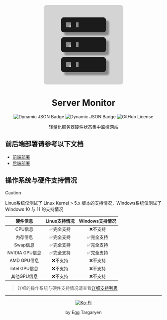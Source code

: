 <div align="center">

![Server Monitor Logo](./icon/Server_Monitor.svg)

</div>

<div align="center">

# Server Monitor

</div>

<div align="center">

![Dynamic JSON Badge](https://img.shields.io/badge/dynamic/json?url=https%3A%2F%2Fraw.githubusercontent.com%2Fdzxrly%2Fserver-monitor%2Ffrontend%2Fpackage.json&query=%24.version&prefix=V&style=flat-square&label=Frontend%20Version&color=8ac926) ![Dynamic JSON Badge](https://img.shields.io/badge/dynamic/json?url=https%3A%2F%2Fraw.githubusercontent.com%2Fdzxrly%2Fserver-monitor%2Fbackend%2Finfo.json&query=%24.version&prefix=V&style=flat-square&label=Backend%20Version&color=ffca3a) ![GitHub License](https://img.shields.io/github/license/dzxrly/server-monitor?style=flat-square&label=License&color=ff595e)

</div>

<div align="center">

轻量化服务器硬件状态集中监控网站

</div>



## 前后端部署请参考以下文档

- [前端部署](https://github.com/dzxrly/server-monitor/blob/frontend/README.md)
- [后端部署](https://github.com/dzxrly/server-monitor/blob/backend/README.md)

## 操作系统与硬件支持情况

> [!CAUTION]
> 
> Linux系统仅测试了 Linux Kernel > 5.x 版本的支持情况，Windows系统仅测试了Windows 10 与 11 的支持情况

|    硬件信息    | Linux支持情况 | Windows支持情况 |
| :------------: | :-----------: | :-------------: |
|    CPU信息     |   ✅完全支持   |     ❌不支持     |
|    内存信息    |   ✅完全支持   |    ✅完全支持    |
|    Swap信息    |   ✅完全支持   |    ✅完全支持    |
| NVIDIA GPU信息 |   ✅完全支持   |    ✅完全支持    |
|  AMD GPU信息   |    ❌不支持    |     ❌不支持     |
| Intel GPU信息  |    ❌不支持    |     ❌不支持     |
|  其他GPU信息   |    ❌不支持    |     ❌不支持     |

> 详细的操作系统与硬件支持情况请查看[详细支持列表](./HardwareSupportList.md)

---

<div align="center">

[![Ko-Fi](https://img.shields.io/badge/Ko--fi-F16061?style=for-the-badge&logo=ko-fi&logoColor=white)](https://ko-fi.com/eggtargaryen)

</div>

<div align="center">

by Egg Targaryen

</div>
